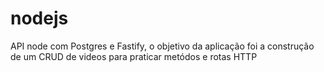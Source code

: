# nodejs

API node com Postgres e Fastify, o objetivo da aplicação foi a construção de um CRUD de videos para praticar metódos e rotas HTTP
